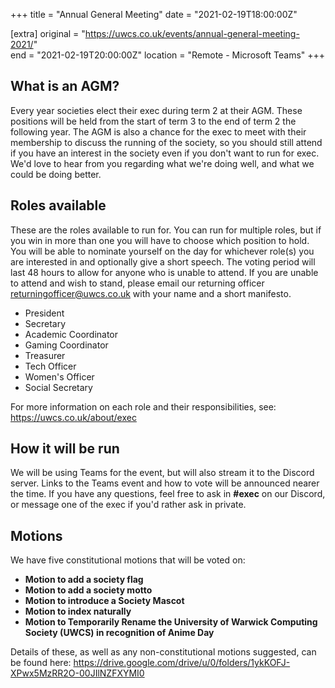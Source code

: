+++
title = "Annual General Meeting"
date = "2021-02-19T18:00:00Z"

[extra]
original = "https://uwcs.co.uk/events/annual-general-meeting-2021/"    
end = "2021-02-19T20:00:00Z"
location = "Remote - Microsoft Teams"
+++

## **What is an AGM?**

Every year societies elect their exec during term 2 at their AGM. These positions will be held from the start of term 3 to the end of term 2 the following year. The AGM is also a chance for the exec to meet with their membership to discuss the running of the society, so you should still attend if you have an interest in the society even if you don't want to run for exec. We'd love to hear from you regarding what we're doing well, and what we could be doing better.

## **Roles available**

These are the roles available to run for. You can run for multiple roles, but if you win in more than one you will have to choose which position to hold. You will be able to nominate yourself on the day for whichever role(s) you are interested in and optionally give a short speech. The voting period will last 48 hours to allow for anyone who is unable to attend. If you are unable to attend and wish to stand, please email our returning officer <returningofficer@uwcs.co.uk> with your name and a short manifesto.

  - President
  - Secretary
  - Academic Coordinator
  - Gaming Coordinator
  - Treasurer
  - Tech Officer
  - Women's Officer
  - Social Secretary

For more information on each role and their responsibilities, see: <https://uwcs.co.uk/about/exec>

## **How it will be run**

We will be using Teams for the event, but will also stream it to the Discord server. Links to the Teams event and how to vote will be announced nearer the time. If you have any questions, feel free to ask in **\#exec** on our Discord, or message one of the exec if you'd rather ask in private.

## Motions

We have five constitutional motions that will be voted on:

  - **Motion to add a society flag**
  - **Motion to add a society motto**
  - **Motion to introduce a Society Mascot**
  - **Motion to index naturally**
  - **Motion to Temporarily Rename the University of Warwick Computing Society (UWCS) in recognition of Anime Day**

Details of these, as well as any non-constitutional motions suggested, can be found here: <https://drive.google.com/drive/u/0/folders/1ykKOFJ-XPwx5MzRR2O-00JIlNZFXYMI0>

